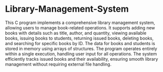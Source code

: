 # Library-Management-System

This C program implements a comprehensive library management system, allowing users to manage book-related operations. It supports adding new books with details such as title, author, and quantity, viewing available books, issuing books to students, returning issued books, deleting books, and searching for specific books by ID. The data for books and students is stored in memory using arrays of structures. The program operates entirely within a single execution, handling user input for all operations. The system efficiently tracks issued books and their availability, ensuring smooth library management without requiring external file handling.
